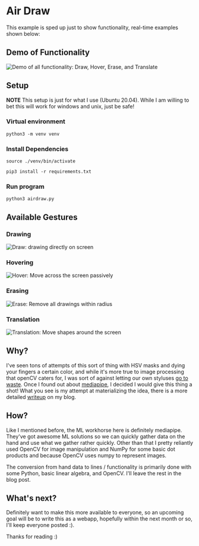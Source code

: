 # Air Draw
This example is sped up just to show functionality, real-time examples shown below:
## Demo of Functionality
![Demo of all functionality: Draw, Hover, Erase, and Translate](./demo_gifs/demo.gif)


## Setup
<b>NOTE</b> This setup is just for what I use (Ubuntu 20.04). While I am willing to bet this will work for windows and unix, just be safe!
### Virtual environment
`python3 -m venv venv`
### Install Dependencies
`source ./venv/bin/activate`

`pip3 install -r requirements.txt`
### Run program
`python3 airdraw.py`

## Available Gestures

### Drawing
![Draw: drawing directly on screen](./demo_gifs/drawing.gif)

### Hovering
![Hover: Move across the screen passively](./demo_gifs/hovering.gif)

### Erasing
![Erase: Remove all drawings within radius](./demo_gifs/erasing.gif)

### Translation
![Translation: Move shapes around the screen](./demo_gifs/translating.gif)

## Why?
I've seen tons of attempts of this sort of thing with HSV masks and dying your fingers a certain color, and while it's more true to image processing that openCV caters for, I was sort of against letting our own styluses [go to waste](https://money.cnn.com/2015/09/10/technology/apple-pencil-steve-jobs-stylus/index.html).
Once I found out about [mediapipe](https://google.github.io/mediapipe/), I decided I would give this thing a shot! What you see is my attempt at materializing the idea, there is a more detailed [writeup](https://arefmalek.github.io/blog/Airdraw/) on my blog. 

## How?
Like I mentioned before, the ML workhorse here is definitely mediapipe. They've got awesome ML solutions so we can quickly gather data on the hand and use what we gather rather quickly. Other than that I pretty reliantly used OpenCV for image manipulation and NumPy for some basic dot products and because OpenCV uses numpy to represent images.

The conversion from hand data to lines / functionality is primarily done with some Python, basic linear algebra, and OpenCV. I'll leave the rest in the blog post. 

## What's next?
Definitely want to make this more available to everyone, so an upcoming goal will be to write this as a webapp, hopefully within the next month or so, I'll keep everyone posted :). 

Thanks for reading :)
